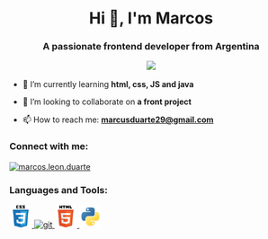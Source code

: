 <h1 align="center">Hi 👋, I'm Marcos</h1>
<h3 align="center">A passionate frontend developer from Argentina</h3>
<div class="header" align="center">
  <img src="https://media.giphy.com/media/HscDLzkO8EOTmgkhQP/giphy.gif" width="250px">
</div>

- 🌱 I’m currently learning **html, css, JS and java**

- 👯 I’m looking to collaborate on **a front project**

- 📫 How to reach me: **marcusduarte29@gmail.com**

<h3 align="left">Connect with me:</h3>
<p align="left">
<a href="https://instagram.com/marcos.leon.duarte" target="blank"><img align="center" src="https://raw.githubusercontent.com/rahuldkjain/github-profile-readme-generator/master/src/images/icons/Social/instagram.svg" alt="marcos.leon.duarte" height="30" width="40" /></a>
</p>

<h3 align="left">Languages and Tools:</h3>
<p align="left"> <a href="https://www.w3schools.com/css/" target="_blank" rel="noreferrer"> <img src="https://raw.githubusercontent.com/devicons/devicon/master/icons/css3/css3-original-wordmark.svg" alt="css3" width="40" height="40"/> </a> <a href="https://git-scm.com/" target="_blank" rel="noreferrer"> <img src="https://www.vectorlogo.zone/logos/git-scm/git-scm-icon.svg" alt="git" width="40" height="40"/> </a> <a href="https://www.w3.org/html/" target="_blank" rel="noreferrer"> <img src="https://raw.githubusercontent.com/devicons/devicon/master/icons/html5/html5-original-wordmark.svg" alt="html5" width="40" height="40"/> </a> <a href="https://www.python.org" target="_blank" rel="noreferrer"> <img src="https://raw.githubusercontent.com/devicons/devicon/master/icons/python/python-original.svg" alt="python" width="40" height="40"/> </a> </p>

